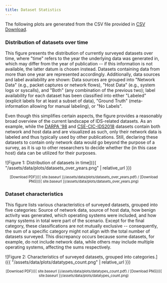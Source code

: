 ```yaml
---
title: Dataset Statistics
---
```


The following plots are generated from the CSV file provided in [CSV Download](csv_download).

### Distribution of datasets over time

This figure presents the distribution of currently surveyed datasets over time, where "time" refers to the year the underlying data was generated in, which may differ from the year of publication -- if this information is not available, the latter datum is chosen instead.
Datasets containing data from more than one year are represented accordingly.
Additionally, data sources and label availability are shown:
Data sources are grouped into "Network Data" (e.g., packet captures or network flows), "Host Data" (e.g., system logs or syscalls), and "Both" (any combination of the previous two);
label availability for each dataset has been classified into either "Labeled" (explicit labels for at least a subset of data), "Ground Truth" (meta-information  allowing for manual labeling), or "No Labels".

Even though this simplifies certain aspects, the figure provides a reasonably broad overview of the current landscape of IDS-related datasets.
As an example, while the [DARPA '98](/intrusion-detection-datasets/content/datasets/darpa98) and [CSE-CIC-IDS2018](/intrusion-detection-datasets/content/datasets/cse_cic_ids2018) datasets contain both network and host data and are visualized as such, only their network data is labeled and thus typically used by other publications.
Still, declaring these datasets to contain only network data would go beyond the purpose of a survey, as it is up to other researchers to decide whether the (in this case host) data can be utilized for their purposes.

![Figure 1: Distribution of datasets in time]({{ "/assets/data/plots/datasets_over_years.png" | relative_url }})

<p style="text-align: center;font-size:0.8em;">
[Download PDF]({{ site.baseurl }}/assets/data/plots/datasets_over_years.pdf) / [Download PNG]({{ site.baseurl }}/assets/data/plots/datasets_over_years.png)
</p>


### Dataset characteristics

This figure lists various characteristics of surveyed datasets, grouped into five categories: Source of network data, source of host data, how benign activity was generated, which operating systems were included, and how many systems in total were part of the scenario.
Except for the final category, these classifications are not mutually exclusive -- consequently, the sum of a specific category might not align with the total number of datasets surveyed. 
This discrepancy occurs because some datasets, for example, do not include network data, while others may include multiple operating systems, affecting the sums respectively.

![Figure 2: Characteristics of surveyed datasets, grouped into categories.]({{ "/assets/data/plots/datatypes_count.png" | relative_url }})

<p style="text-align: center;font-size:0.8em;">
[Download PDF]({{ site.baseurl }}/assets/data/plots/datatypes_count.pdf) / [Download PNG]({{ site.baseurl }}/assets/data/plots/datatypes_count.png)
</p>

